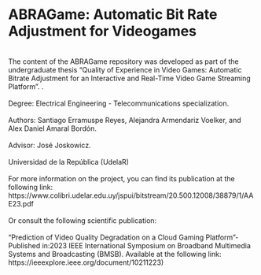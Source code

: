 <h1>ABRAGame: Automatic Bit Rate Adjustment for Videogames</h1>
 <br> The content of the ABRAGame repository was developed as part of the undergraduate thesis “Quality of Experience in Video Games: Automatic Bitrate Adjustment for an Interactive and Real-Time Video Game Streaming Platform”. . <br/>
 <br>Degree: Electrical Engineering - Telecommunications specialization. <br/>
<br>Authors: Santiago Erramuspe Reyes, Alejandra Armendariz Voelker, and Alex Daniel Amaral Bordón.<br/>
<br>Advisor: José Joskowicz.<br/>
<br>Universidad de la República (UdelaR)<br/>
<br>For more information on the project, you can find its publication at the following link:
https://www.colibri.udelar.edu.uy/jspui/bitstream/20.500.12008/38879/1/AAE23.pdf <br/>
<br>Or consult the following scientific publication:<br/>
<br>“Prediction of Video Quality Degradation on a Cloud Gaming Platform”-Published in:2023 IEEE International Symposium on Broadband Multimedia Systems and Broadcasting (BMSB).
Available at the following link: https://ieeexplore.ieee.org/document/10211223)<br/>
